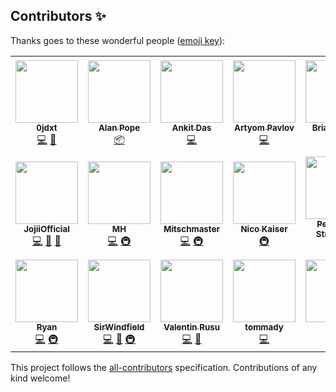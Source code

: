 

## Contributors ✨

Thanks goes to these wonderful people ([emoji key](https://allcontributors.org/docs/en/emoji-key)):

<!-- ALL-CONTRIBUTORS-LIST:START - Do not remove or modify this section -->
<!-- prettier-ignore-start -->
<!-- markdownlint-disable -->
<table>
  <tr>
    <td align="center"><a href="https://github.com/0jdxt"><img src="https://avatars.githubusercontent.com/u/4650251?v=4?s=100" width="100px;" alt=""/><br /><sub><b>0jdxt</b></sub></a><br /><a href="https://github.com/Spotifyd/spotifyd/commits?author=0jdxt" title="Code">💻</a> <a href="https://github.com/Spotifyd/spotifyd/commits?author=0jdxt" title="Documentation">📖</a></td>
    <td align="center"><a href="http://popey.com/"><img src="https://avatars.githubusercontent.com/u/1841272?v=4?s=100" width="100px;" alt=""/><br /><sub><b>Alan Pope</b></sub></a><br /><a href="#platform-popey" title="Packaging/porting to new platform">📦</a></td>
    <td align="center"><a href="https://github.com/nkitan"><img src="https://avatars.githubusercontent.com/u/32483252?v=4?s=100" width="100px;" alt=""/><br /><sub><b>Ankit Das</b></sub></a><br /><a href="https://github.com/Spotifyd/spotifyd/commits?author=nkitan" title="Code">💻</a></td>
    <td align="center"><a href="https://github.com/newpavlov"><img src="https://avatars.githubusercontent.com/u/329626?v=4?s=100" width="100px;" alt=""/><br /><sub><b>Artyom Pavlov</b></sub></a><br /><a href="https://github.com/Spotifyd/spotifyd/commits?author=newpavlov" title="Code">💻</a></td>
    <td align="center"><a href="https://github.com/bcmyers"><img src="https://avatars.githubusercontent.com/u/10109972?v=4?s=100" width="100px;" alt=""/><br /><sub><b>Brian Myers</b></sub></a><br /><a href="https://github.com/Spotifyd/spotifyd/commits?author=bcmyers" title="Code">💻</a> <a href="https://github.com/Spotifyd/spotifyd/commits?author=bcmyers" title="Documentation">📖</a></td>
    <td align="center"><a href="https://github.com/slondr"><img src="https://avatars.githubusercontent.com/u/13040688?v=4?s=100" width="100px;" alt=""/><br /><sub><b>Eric S. Londres</b></sub></a><br /><a href="https://github.com/Spotifyd/spotifyd/commits?author=slondr" title="Code">💻</a> <a href="https://github.com/Spotifyd/spotifyd/commits?author=slondr" title="Documentation">📖</a> <a href="#infra-slondr" title="Infrastructure (Hosting, Build-Tools, etc)">🚇</a></td>
    <td align="center"><a href="https://github.com/joelpet"><img src="https://avatars.githubusercontent.com/u/114321?v=4?s=100" width="100px;" alt=""/><br /><sub><b>Joel Pettersson</b></sub></a><br /><a href="https://github.com/Spotifyd/spotifyd/commits?author=joelpet" title="Documentation">📖</a></td>
  </tr>
  <tr>
    <td align="center"><a href="https://github.com/JojiiOfficial"><img src="https://avatars.githubusercontent.com/u/15957865?v=4?s=100" width="100px;" alt=""/><br /><sub><b>JojiiOfficial</b></sub></a><br /><a href="https://github.com/Spotifyd/spotifyd/commits?author=JojiiOfficial" title="Code">💻</a> <a href="https://github.com/Spotifyd/spotifyd/commits?author=JojiiOfficial" title="Documentation">📖</a> <a href="#maintenance-JojiiOfficial" title="Maintenance">🚧</a></td>
    <td align="center"><a href="https://github.com/mh84"><img src="https://avatars.githubusercontent.com/u/17948500?v=4?s=100" width="100px;" alt=""/><br /><sub><b>MH</b></sub></a><br /><a href="https://github.com/Spotifyd/spotifyd/commits?author=mh84" title="Code">💻</a> <a href="#infra-mh84" title="Infrastructure (Hosting, Build-Tools, etc)">🚇</a></td>
    <td align="center"><a href="https://github.com/Mitschmaster"><img src="https://avatars.githubusercontent.com/u/39187239?v=4?s=100" width="100px;" alt=""/><br /><sub><b>Mitschmaster</b></sub></a><br /><a href="https://github.com/Spotifyd/spotifyd/commits?author=Mitschmaster" title="Code">💻</a> <a href="#infra-Mitschmaster" title="Infrastructure (Hosting, Build-Tools, etc)">🚇</a></td>
    <td align="center"><a href="https://kaiser.me/"><img src="https://avatars.githubusercontent.com/u/238631?v=4?s=100" width="100px;" alt=""/><br /><sub><b>Nico Kaiser</b></sub></a><br /><a href="#infra-nicokaiser" title="Infrastructure (Hosting, Build-Tools, etc)">🚇</a></td>
    <td align="center"><a href="https://github.com/pstruschka"><img src="https://avatars.githubusercontent.com/u/10444945?v=4?s=100" width="100px;" alt=""/><br /><sub><b>Peter Son Struschka</b></sub></a><br /><a href="https://github.com/Spotifyd/spotifyd/commits?author=pstruschka" title="Code">💻</a></td>
    <td align="center"><a href="https://github.com/pfrenssen"><img src="https://avatars.githubusercontent.com/u/442924?v=4?s=100" width="100px;" alt=""/><br /><sub><b>Pieter Frenssen</b></sub></a><br /><a href="https://github.com/Spotifyd/spotifyd/commits?author=pfrenssen" title="Code">💻</a></td>
    <td align="center"><a href="https://github.com/robinvd"><img src="https://avatars.githubusercontent.com/u/22073483?v=4?s=100" width="100px;" alt=""/><br /><sub><b>Robin</b></sub></a><br /><a href="https://github.com/Spotifyd/spotifyd/commits?author=robinvd" title="Code">💻</a> <a href="https://github.com/Spotifyd/spotifyd/commits?author=robinvd" title="Documentation">📖</a> <a href="#infra-robinvd" title="Infrastructure (Hosting, Build-Tools, etc)">🚇</a></td>
  </tr>
  <tr>
    <td align="center"><a href="https://github.com/Yarn"><img src="https://avatars.githubusercontent.com/u/908816?v=4?s=100" width="100px;" alt=""/><br /><sub><b>Ryan</b></sub></a><br /><a href="https://github.com/Spotifyd/spotifyd/commits?author=Yarn" title="Code">💻</a> <a href="#infra-Yarn" title="Infrastructure (Hosting, Build-Tools, etc)">🚇</a></td>
    <td align="center"><a href="https://github.com/SirWindfield"><img src="https://avatars.githubusercontent.com/u/5113257?v=4?s=100" width="100px;" alt=""/><br /><sub><b>SirWindfield</b></sub></a><br /><a href="https://github.com/Spotifyd/spotifyd/commits?author=SirWindfield" title="Code">💻</a> <a href="https://github.com/Spotifyd/spotifyd/commits?author=SirWindfield" title="Documentation">📖</a> <a href="#infra-SirWindfield" title="Infrastructure (Hosting, Build-Tools, etc)">🚇</a></td>
    <td align="center"><a href="https://github.com/valir"><img src="https://avatars.githubusercontent.com/u/4358494?v=4?s=100" width="100px;" alt=""/><br /><sub><b>Valentin Rusu</b></sub></a><br /><a href="https://github.com/Spotifyd/spotifyd/commits?author=valir" title="Code">💻</a> <a href="https://github.com/Spotifyd/spotifyd/commits?author=valir" title="Documentation">📖</a></td>
    <td align="center"><a href="https://tommady.com/"><img src="https://avatars.githubusercontent.com/u/11532828?v=4?s=100" width="100px;" alt=""/><br /><sub><b>tommady</b></sub></a><br /><a href="https://github.com/Spotifyd/spotifyd/commits?author=tommady" title="Code">💻</a></td>
    <td align="center"><a href="https://github.com/zv0n"><img src="https://avatars.githubusercontent.com/u/17143863?v=4?s=100" width="100px;" alt=""/><br /><sub><b>zv0n</b></sub></a><br /><a href="https://github.com/Spotifyd/spotifyd/commits?author=zv0n" title="Code">💻</a></td>
  </tr>
</table>

<!-- markdownlint-restore -->
<!-- prettier-ignore-end -->

<!-- ALL-CONTRIBUTORS-LIST:END -->

This project follows the [all-contributors](https://github.com/all-contributors/all-contributors) specification. Contributions of any kind welcome!